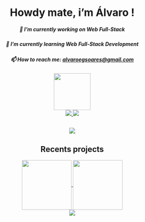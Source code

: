 <h1 align="center">Howdy mate, i’m Álvaro !</h1>

<!--
perfil
-->
<div align="center">
  
##### 🔭 I’m currently working on Web Full-Stack
##### 🌱 I’m currently learning Web Full-Stack Development
##### 📫 How to reach me: alvaroegsoares@gmail.com
  
</div>

<div align="center">
<img src="https://user-images.githubusercontent.com/13721147/208204149-e4e3ad1f-6367-4a97-b816-1652ac3a2da8.gif" height="100" width="100">
</div>

<div align="center">
  <a href="https://github.com/alvarosoaress">
    <img src="https://github-readme-stats.vercel.app/api?username=alvarosoaress&show_icons=true&theme=dark" />
    <img src="https://github-readme-stats.vercel.app/api/top-langs/?username=alvarosoaress&layout=compact&langs_count=7&theme=dark" />
  </a>
</div>
  
## 
  
<div align="center">
  <a href="https://www.linkedin.com/in/alvaroegsoares/" target="_blank">
    <img src="https://img.shields.io/badge/LinkedIn-0077B5?style=for-the-badge&logo=linkedin&logoColor=white"></a>
</div>

  <h2 align="center">Recents projects</h2>
  
<div align="center">
    <a href="https://github.com/alvarosoaress/Divino-Sabor">
    <img height="135em" align="center"
      src="https://github-readme-stats.vercel.app/api/pin/?username=alvarosoaress&repo=Divino-Sabor&theme=dark" />
  </a>
  <a href="https://github.com/Vitor-S/Horto-Codes">
    <img height="135em" align="center"
      src="https://github-readme-stats.vercel.app/api/pin/?username=Vitor-S&repo=Horto-Codes&theme=dark" />
  </a>

</div>

  <div align="center">
    
<img src="https://github.com/alvarosoaress/alvarosoaress/blob/output/github-contribution-grid-snake.svg">
 
  </div>

